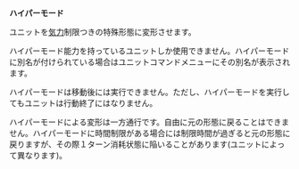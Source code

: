 **ハイパーモード**

ユニットを[気力](気力.md)制限つきの特殊形態に変形させます。

ハイパーモード能力を持っているユニットしか使用できません。ハイパーモードに別名が付けられている場合はユニットコマンドメニューにその別名が表示されます。

ハイパーモードは移動後には実行できません。ただし、ハイパーモードを実行してもユニットは行動終了にはなりません。

ハイパーモードによる変形は一方通行です。自由に元の形態に戻ることはできません。ハイパーモードに時間制限がある場合には制限時間が過ぎると元の形態に戻りますが、その際１ターン消耗状態に陥いることがあります(ユニットによって異なります)。

